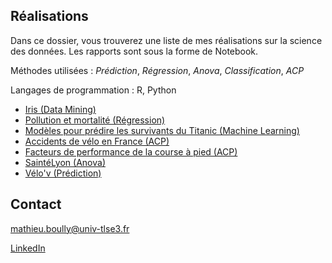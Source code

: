 ## Réalisations

Dans ce dossier, vous trouverez une liste de mes réalisations sur la science des données. Les rapports sont sous la forme de Notebook.

Méthodes utilisées : *Prédiction*, *Régression*, *Anova*, *Classification*, *ACP*

Langages de programmation : R, Python

- [Iris (Data Mining)](https://github.com/mathieuboully/realisations/blob/master/iris_data_mining.md)
- [Pollution et mortalité (Régression)](https://github.com/mathieuboully/realisations/blob/master/pollution_regression.md) 
- [Modèles pour prédire les survivants du Titanic (Machine Learning)](https://github.com/mathieuboully/realisations/blob/master/titanic_ml.md)
- [Accidents de vélo en France (ACP)](https://github.com/mathieuboully/realisations/blob/master/bike_crash_acp.md)
- [Facteurs de performance de la course à pied (ACP)](https://github.com/mathieuboully/realisations/blob/master/course_a_pied_acp.pdf)
- [SaintéLyon (Anova)](https://github.com/mathieuboully/realisations/blob/master/saintelyon_anova.md)
- [Vélo'v (Prédiction)](https://github.com/mathieuboully/realisations/blob/master/velov_prediction.md)

## Contact

mathieu.boully@univ-tlse3.fr

[LinkedIn](https://www.linkedin.com/in/mathieuboully)
